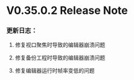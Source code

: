 # V0.35.0.2 Release Note

### 更新日志：

1. 修复视口聚焦时导致的编辑器崩溃问题

2. 修复备份工程时导致的编辑器崩溃问题

3. 修复编辑器运行时帧率变低的问题

   

